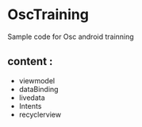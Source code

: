 # OscTraining
Sample code for Osc android trainning
## content : 
* viewmodel
* dataBinding
* livedata
* Intents 
* recyclerview 
